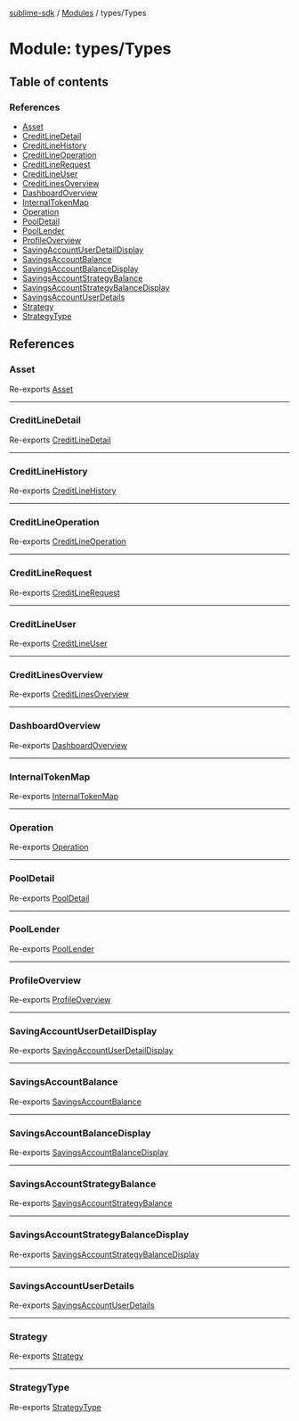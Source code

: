 [sublime-sdk](../README.md) / [Modules](../modules.md) / types/Types

# Module: types/Types

## Table of contents

### References

- [Asset](types_Types.md#asset)
- [CreditLineDetail](types_Types.md#creditlinedetail)
- [CreditLineHistory](types_Types.md#creditlinehistory)
- [CreditLineOperation](types_Types.md#creditlineoperation)
- [CreditLineRequest](types_Types.md#creditlinerequest)
- [CreditLineUser](types_Types.md#creditlineuser)
- [CreditLinesOverview](types_Types.md#creditlinesoverview)
- [DashboardOverview](types_Types.md#dashboardoverview)
- [InternalTokenMap](types_Types.md#internaltokenmap)
- [Operation](types_Types.md#operation)
- [PoolDetail](types_Types.md#pooldetail)
- [PoolLender](types_Types.md#poollender)
- [ProfileOverview](types_Types.md#profileoverview)
- [SavingAccountUserDetailDisplay](types_Types.md#savingaccountuserdetaildisplay)
- [SavingsAccountBalance](types_Types.md#savingsaccountbalance)
- [SavingsAccountBalanceDisplay](types_Types.md#savingsaccountbalancedisplay)
- [SavingsAccountStrategyBalance](types_Types.md#savingsaccountstrategybalance)
- [SavingsAccountStrategyBalanceDisplay](types_Types.md#savingsaccountstrategybalancedisplay)
- [SavingsAccountUserDetails](types_Types.md#savingsaccountuserdetails)
- [Strategy](types_Types.md#strategy)
- [StrategyType](types_Types.md#strategytype)

## References

### Asset

Re-exports [Asset](../interfaces/types_Types.Asset.md)

___

### CreditLineDetail

Re-exports [CreditLineDetail](../interfaces/types_Types.CreditLineDetail.md)

___

### CreditLineHistory

Re-exports [CreditLineHistory](../interfaces/types_Types.CreditLineHistory.md)

___

### CreditLineOperation

Re-exports [CreditLineOperation](../interfaces/types_Types.CreditLineOperation.md)

___

### CreditLineRequest

Re-exports [CreditLineRequest](../interfaces/types_Types.CreditLineRequest.md)

___

### CreditLineUser

Re-exports [CreditLineUser](../interfaces/types_Types.CreditLineUser.md)

___

### CreditLinesOverview

Re-exports [CreditLinesOverview](../interfaces/types_Types.CreditLinesOverview.md)

___

### DashboardOverview

Re-exports [DashboardOverview](../interfaces/types_Types.DashboardOverview.md)

___

### InternalTokenMap

Re-exports [InternalTokenMap](../interfaces/types_Types.InternalTokenMap.md)

___

### Operation

Re-exports [Operation](../enums/types_Types.Operation.md)

___

### PoolDetail

Re-exports [PoolDetail](../interfaces/types_Types.PoolDetail.md)

___

### PoolLender

Re-exports [PoolLender](../interfaces/types_Types.PoolLender.md)

___

### ProfileOverview

Re-exports [ProfileOverview](../interfaces/types_Types.ProfileOverview.md)

___

### SavingAccountUserDetailDisplay

Re-exports [SavingAccountUserDetailDisplay](../interfaces/types_Types.SavingAccountUserDetailDisplay.md)

___

### SavingsAccountBalance

Re-exports [SavingsAccountBalance](../interfaces/types_Types.SavingsAccountBalance.md)

___

### SavingsAccountBalanceDisplay

Re-exports [SavingsAccountBalanceDisplay](../interfaces/types_Types.SavingsAccountBalanceDisplay.md)

___

### SavingsAccountStrategyBalance

Re-exports [SavingsAccountStrategyBalance](../interfaces/types_Types.SavingsAccountStrategyBalance.md)

___

### SavingsAccountStrategyBalanceDisplay

Re-exports [SavingsAccountStrategyBalanceDisplay](../interfaces/types_Types.SavingsAccountStrategyBalanceDisplay.md)

___

### SavingsAccountUserDetails

Re-exports [SavingsAccountUserDetails](../interfaces/types_Types.SavingsAccountUserDetails.md)

___

### Strategy

Re-exports [Strategy](../interfaces/types_Types.Strategy.md)

___

### StrategyType

Re-exports [StrategyType](../enums/types_Types.StrategyType.md)
